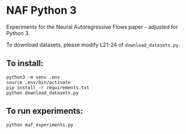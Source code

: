 # NAF Python 3
Experiments for the Neural Autoregressive Flows paper - adjusted for Python 3. 

To download datasets, please modify L21-24 of `download_datasets.py`. 

## To install:

```
python3 -m venv .env
source .env/bin/activate
pip install -r requirements.txt
python download_datasets.py
```

## To run experiments: 
```
python maf_experiments.py
```

